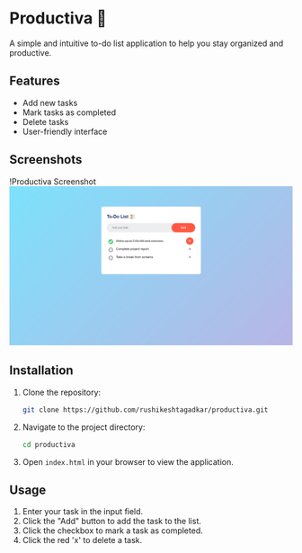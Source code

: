 # Productiva 📝

A simple and intuitive to-do list application to help you stay organized and productive.

## Features

- Add new tasks
- Mark tasks as completed
- Delete tasks
- User-friendly interface

## Screenshots

!Productiva Screenshot![1726305204989](image/README/1726305204989.png)

## Installation

1. Clone the repository:
   ```bash
   git clone https://github.com/rushikeshtagadkar/productiva.git
   ```
2. Navigate to the project directory:
   ```bash
   cd productiva
   ```
3. Open `index.html` in your browser to view the application.

## Usage

1. Enter your task in the input field.
2. Click the "Add" button to add the task to the list.
3. Click the checkbox to mark a task as completed.
4. Click the red 'x' to delete a task.
